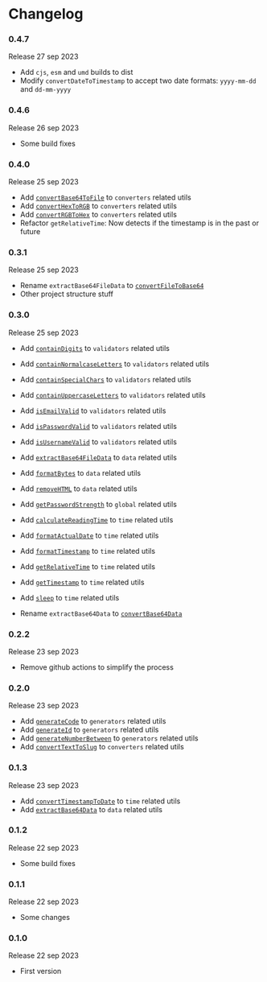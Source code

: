 # Changelog

### 0.4.7

Release 27 sep 2023

  * Add `cjs`, `esm` and `umd` builds to dist
  * Modify `convertDateToTimestamp` to accept two date formats: `yyyy-mm-dd` and `dd-mm-yyyy`

### 0.4.6

Release 26 sep 2023

  * Some build fixes

### 0.4.0

Release 25 sep 2023

  * Add [`convertBase64ToFile`](https://github.com/ovniroto/ovni-utils/wiki/Recipebook#convertBase64ToFile) to `converters` related utils
  * Add [`convertHexToRGB`](https://github.com/ovniroto/ovni-utils/wiki/Recipebook#convertHexToRGB) to `converters` related utils
  * Add [`convertRGBToHex`](https://github.com/ovniroto/ovni-utils/wiki/Recipebook#convertRGBToHex) to `converters` related utils
  * Refactor `getRelativeTime`: Now detects if the timestamp is in the past or future

### 0.3.1

Release 25 sep 2023

  * Rename `extractBase64FileData` to [`convertFileToBase64`](https://github.com/ovniroto/ovni-utils/wiki/Recipebook#convertFileToBase64)
  * Other project structure stuff

### 0.3.0

Release 25 sep 2023

  * Add [`containDigits`](https://github.com/ovniroto/ovni-utils/wiki/Recipebook#containDigits) to `validators` related utils
  * Add [`containNormalcaseLetters`](https://github.com/ovniroto/ovni-utils/wiki/Recipebook#containNormalcaseLetters) to `validators` related utils
  * Add [`containSpecialChars`](https://github.com/ovniroto/ovni-utils/wiki/Recipebook#containSpecialChars) to `validators` related utils
  * Add [`containUppercaseLetters`](https://github.com/ovniroto/ovni-utils/wiki/Recipebook#containUppercaseLetters) to `validators` related utils
  * Add [`isEmailValid`](https://github.com/ovniroto/ovni-utils/wiki/Recipebook#isEmailValid) to `validators` related utils
  * Add [`isPasswordValid`](https://github.com/ovniroto/ovni-utils/wiki/Recipebook#isPasswordValid) to `validators` related utils
  * Add [`isUsernameValid`](https://github.com/ovniroto/ovni-utils/wiki/Recipebook#isUsernameValid) to `validators` related utils
  
  * Add [`extractBase64FileData`](https://github.com/ovniroto/ovni-utils/wiki/Recipebook#extractBase64FileData) to `data` related utils
  * Add [`formatBytes`](https://github.com/ovniroto/ovni-utils/wiki/Recipebook#formatBytes) to `data` related utils
  * Add [`removeHTML`](https://github.com/ovniroto/ovni-utils/wiki/Recipebook#removeHTML) to `data` related utils

  * Add [`getPasswordStrength`](https://github.com/ovniroto/ovni-utils/wiki/Recipebook#getPasswordStrength) to `global` related utils

  * Add [`calculateReadingTime`](https://github.com/ovniroto/ovni-utils/wiki/Recipebook#calculateReadingTime) to `time` related utils
  * Add [`formatActualDate`](https://github.com/ovniroto/ovni-utils/wiki/Recipebook#formatActualDate) to `time` related utils
  * Add [`formatTimestamp`](https://github.com/ovniroto/ovni-utils/wiki/Recipebook#formatTimestamp) to `time` related utils
  * Add [`getRelativeTime`](https://github.com/ovniroto/ovni-utils/wiki/Recipebook#getRelativeTime) to `time` related utils
  * Add [`getTimestamp`](https://github.com/ovniroto/ovni-utils/wiki/Recipebook#getTimestamp) to `time` related utils
  * Add [`sleep`](https://github.com/ovniroto/ovni-utils/wiki/Recipebook#sleep) to `time` related utils

  * Rename `extractBase64Data` to [`convertBase64Data`](https://github.com/ovniroto/ovni-utils/wiki/Recipebook#convertBase64Data)

### 0.2.2

Release 23 sep 2023
  * Remove github actions to simplify the process

### 0.2.0

Release 23 sep 2023
  * Add [`generateCode`](https://github.com/ovniroto/ovni-utils/wiki/Recipebook#generateCode) to `generators` related utils
  * Add [`generateId`](https://github.com/ovniroto/ovni-utils/wiki/Recipebook#generateId) to `generators` related utils
  * Add [`generateNumberBetween`](https://github.com/ovniroto/ovni-utils/wiki/Recipebook#generateNumberBetween) to `generators` related utils
  * Add [`convertTextToSlug`](https://github.com/ovniroto/ovni-utils/wiki/Recipebook#convertTextToSlug) to `converters` related utils

### 0.1.3

Release 23 sep 2023
  * Add [`convertTimestampToDate`](https://github.com/ovniroto/ovni-utils/wiki/Recipebook#convertTimestampToDate) to `time` related utils
  * Add [`extractBase64Data`](https://github.com/ovniroto/ovni-utils/wiki/Recipebook#extractBase64Data) to `data` related utils

### 0.1.2

Release 22 sep 2023
  * Some build fixes

### 0.1.1

Release 22 sep 2023
  * Some changes

### 0.1.0

Release 22 sep 2023
  * First version